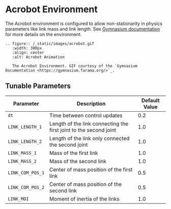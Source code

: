 # Acrobot Environment

The Acrobot environment is configured to allow non-stationarity in physics parameters like link mass and link length. See [Gymnasium documentation](https://gymnasium.farama.org/environments/classic_control/acrobot/) for more details on the environment. 

```{eval-rst}
.. figure:: /_static/images/acrobot.gif
   :width: 300px
   :align: center
   :alt: Acrobot Animation

   The Acrobot Environment. GIF courtesy of the `Gymnasium Documentation <https://gymnasium.farama.org/>`_.
```   

## Tunable Parameters

| Parameter | Description | Default Value |
|-----------|-------------|---------------|
| `dt` | Time between control updates | 0.2 |
| `LINK_LENGTH_1` | Length of the link connecting the first joint to the second joint | 1.0 |
| `LINK_LENGTH_2` | Length of the link only connected the second joint | 1.0 |
| `LINK_MASS_1` | Mass of the first link | 1.0 |
| `LINK_MASS_2` | Mass of the second link | 1.0 |
| `LINK_COM_POS_1` | Center of mass position of the first link | 0.5 |
| `LINK_COM_POS_2` | Center of mass position of the second link | 0.5 |
| `LINK_MOI` | Moment of inertia of the links | 1.0 |
